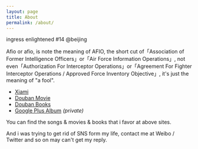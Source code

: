 ```yaml
---
layout: page
title: About
permalink: /about/
---
```


ingress enlightened #14 @beijing

Afio or afio, is note the meaning of AFIO, the short cut of「Association of Former Intelligence Officers」or「Air Force Information Operations」, not even「Authorization For Interceptor Operations」or「Agreement For Fighter Interceptor Operations / Approved Force Inventory Objective」, it's just the meaning of "a fool".

- [Xiami](http://www.xiami.com/u/4170875) 
- [Douban Movie](http://movie.douban.com/people/Afios/collect)
- [Douban Books](http://book.douban.com/people/Afios/collect)
- [Google Plus Album](https://plus.google.com/photos/+RandyDong/albums) *(private)*


You can find the songs & movies & books that i favor at above sites.

And i was trying to get rid of SNS form my life, contact me at Weibo / Twitter and so on may can't get my reply.
